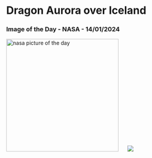 # Dragon Aurora over Iceland
### Image of the Day - NASA - 14/01/2024
<img src="https://apod.nasa.gov/apod/image/2401/DragonAurora_Zhang_960.jpg" alt="nasa picture of the day" width="300"/>&nbsp; &nbsp; &nbsp; <img src="https://github-readme-streak-stats.herokuapp.com/?user=tempo-riz&theme=radical" >



  
